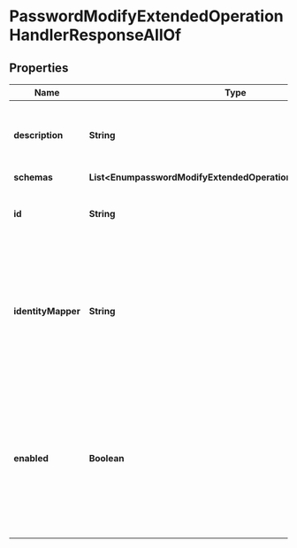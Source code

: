 

# PasswordModifyExtendedOperationHandlerResponseAllOf


## Properties

| Name | Type | Description | Notes |
|------------ | ------------- | ------------- | -------------|
|**description** | **String** | A description for this Extended Operation Handler |  [optional] |
|**schemas** | **List&lt;EnumpasswordModifyExtendedOperationHandlerSchemaUrn&gt;** |  |  [optional] |
|**id** | **String** | Name of the Extended Operation Handler |  [optional] |
|**identityMapper** | **String** | Specifies the name of the identity mapper that should be used in conjunction with the password modify extended operation. |  [optional] |
|**enabled** | **Boolean** | Indicates whether the Extended Operation Handler is enabled (that is, whether the types of extended operations are allowed in the server). |  [optional] |



